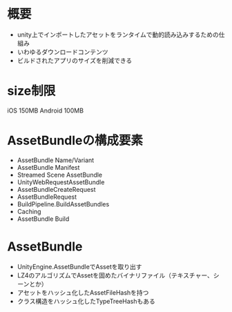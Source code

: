 # 概要
- unity上でインポートしたアセットをランタイムで動的読み込みするための仕組み
- いわゆるダウンロードコンテンツ
- ビルドされたアプリのサイズを削減できる

# size制限
iOS 150MB
Android 100MB

# AssetBundleの構成要素
- AssetBundle Name/Variant
- AssetBundle Manifest
- Streamed Scene AssetBundle
- UnityWebRequestAssetBundle
- AssetBundleCreateRequest
- AssetBundleRequest
- BuildPipeline.BuildAssetBundles
- Caching
- AssetBundle Build

# AssetBundle
- UnityEngine.AssetBundleでAssetを取り出す
- LZ4のアルゴリズムでAssetを固めたバイナリファイル（テキスチャー、シーンとか）
- アセットをハッシュ化したAssetFileHashを持つ
- クラス構造をハッシュ化したTypeTreeHashもある



